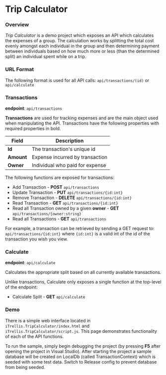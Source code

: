 # Trip Calculator #

### Overview ###

*Trip Calculator* is a demo project which exposes an API which calculates the
expenses of a group. The calculation works by splitting the total cost evenly
amongst each individual in the group and then determining payment between
individuals based on how much more or less (than the determined split) an
individual spent while on a trip.

### URL Format ###

The following format is used for all API calls:
`api/transactions/(id)` or `api/calculate`

### Transactions ###
**endpoint**: `api/transactions`

**Transactions** are used for tracking expenses and are the main object used
when manipulating the API. Transactions have the following properties with
required properties in bold.

Field|Description
-----|-----------
**Id** | The transaction's unique id
**Amount** | Expense incurred by transaction
**Owner** | Individual who paid for expense

The following functions are exposed for transactions:

- Add Transaction - **POST** `api/transactions`
- Update Transaction - **PUT** `api/transactions/{id:int}`
- Remove Transaction - **DELETE** `api/transactions/{id:int}`
- Read Transaction - **GET** `api/transactions/{id:int}`
- Read all Transaction owned by a given **owner** - **GET** `api/transactions/{owner:string}`
- Read all Transactions - **GET** `api/transactions`

For example, a transaction can be retrieved by sending a GET request to:
 `api/transactions/{id:int}` where `{id:int}` is a valid int of the id of the
transaction you wish you view.

### Calculate ###
**endpoint**: `api/calculate`

Calculates the appropriate split based on all currently available transactions.

Unlike transactions, Calculate only exposes a single function at the top-level
of the endpoint:

- Calculate Split - **GET** `api/calculate`

### Demo ###

There is a simple web interface located in `iTrellis.TripCalculator/index.html`
and `iTrellis.TripCalculator/script.js`. This page demonstrates functionality
of each of the API functions.

To run the sample, simply begin debugging the project (by pressing **F5** after
opening the project in Visual Studio). After starting the project a sample
database will be created on LocalDb (called TransactionContext) which is seeded
with some test data. Switch to Release config to prevent database from being
seeded.
